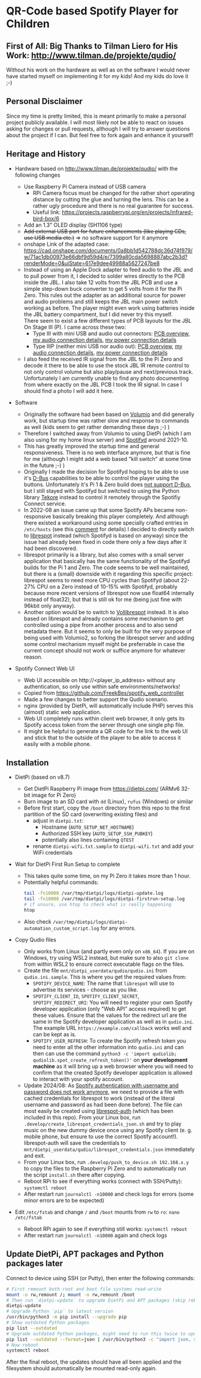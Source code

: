 # QR-Code based Spotify Player for Children


## First of All: Big Thanks to Tilman Liero for His Work: http://www.tilman.de/projekte/qudio/

Without his work on the hardware as well as on the software I would never have started myself on implementing it for my kids! And my kids do love it ;-)


## Personal Disclaimer

Since my time is pretty limited, this is meant primarily to make a personal project publicly available. I will most likely not be able to react on issues asking for changes or pull requests, although I will try to answer questions about the project if I can. But feel free to fork again and enhance it yourself!


## Heritage and History

- Hardware based on http://www.tilman.de/projekte/qudio/ with the following changes
  - Use Raspberry Pi Camera instead of USB camera
    - RPi Camera focus must be changed for the rather short operating distance by cutting the glue and turning the lens. This can be a rather ugly procedure and there is no real guarantee for success.
    - Useful link: https://projects.raspberrypi.org/en/projects/infrared-bird-box/6
  - Add an 1.3" OLED display (SH1106 type)
  - ~~Add external USB port for future enhancements (like playing CDs, use USB media etc.)~~ => no software support for it anymore
  - onshape Link of the adapted case: https://cad.onshape.com/documents/0a8bb1d542788dc36d74f979/w/71ac1db00973e66dbf9d59d4/e/7399a80cda5698887abc2b3d?renderMode=0&uiState=617e9dee49988a5627247be8
  - Instead of using an Apple Dock adapter to feed audio to the JBL and to pull power from it, I decided to solder wires directly to the PCB inside the JBL. I also take 12 volts from the JBL PCB and use a simple step-down buck converter to get 5 volts from it for the Pi Zero. This rules out the adapter as an additional source for power and audio problems and still keeps the JBL main power switch working as before. The player might even work using batteries inside the JBL battery compartment, but I did never try this myself.  
  There seem to exist a few different types of PCB layouts for the JBL On Stage III (P). I came across these two:
    - Type III with mini USB and audio out connectors: [PCB overview](.media/JBL_Type_III_Overview.jpg), [my audio connection details](.media/JBL_Type_III_AudioConnection.jpg), [my power connection details](.media/JBL_Type_III_PowerConnection.jpg)
    - Type IIIP (neither mini USB nor audio out): [PCB overview](.media/JBL_Type_IIIP_Overview.jpg), [my audio connection details](.media/JBL_Type_IIIP_AudioConnection.jpg), [my power connection details](.media/JBL_Type_IIIP_PowerConnection.jpg)
  - I also feed the received IR signal from the JBL to the Pi Zero and decode it there to be able to use the stock JBL IR remote control to not only control volume but also play/pause and next/previous track. Unfortunately I am currently unable to find any photo documenting from where exactly on the JBL PCB I took the IR signal. In case I should find a photo I will add it here.

- Software
  - Originally the software had been based on [Volumio](https://volumio.com) and did generally work, but startup time was rather slow and response to commands as well (kids seem to get rather demanding these days ;-) )
  - Therefore I switched away from Volumio to using DietPi (which I am also using for my home linux server) and [Spotifyd](https://github.com/Spotifyd/spotifyd) around 2021-10.
  - This has greatly improved the startup time and general responsiveness. There is no web interface anymore, but that is fine for me (although I might add a web based "kill switch" at some time in the future ;-) )
  - Originally I made the decision for Spotifyd hoping to be able to use it's [D-Bus](https://en.wikipedia.org/wiki/D-Bus) capabilities to be able to control the player using the buttons. Unfortunately it's Pi 1 & Zero build does [not support D-Bus](https://github.com/Spotifyd/spotifyd/blob/993336f74ec89cb6cad23dd009251e70548761b6/.github/workflows/cd.yml#L72), but I still stayed with Spotifyd but switched to using the Python library [Tekore](https://github.com/felix-hilden/tekore) instead to control it remotely through the Spotifiy Connect service.
  - In 2022-08 an issue came up that some Spotify APs became non-responsive basically breaking this player completely. And although there existed a workaround using some specially crafted entries in `/etc/hosts` (see this [comment](https://github.com/librespot-org/librespot/issues/972#issuecomment-1195907706) for details) I decided to directly switch to [librespot](https://github.com/librespot-org/librespot) instead (which Spotifyd is based on anyway) since the issue had already been fixed in code there only a few days after it had been discovered.
  - librespot primarily is a library, but also comes with a small server application that basically has the same functionality of the Spotifyd builds for the Pi 1 and Zero. The code seems to be well maintained, but there is a (small) downside with it regarding this specific project: librespot seems to need more CPU cycles than Spotifyd (about 22-27% CPU on a Zero instead of 10-15% with Spotifyd, probably because more recent versions of librespot now use float64 internally instead of float32), but that is still ok for me (being just fine with 96kbit only anyway).
  - Another option would be to switch to [Vollibrespot](https://github.com/ashthespy/Vollibrespot) instead. It is also based on librespot and already contains some mechanism to get controlled using a pipe from another process and to also send metadata there. But it seems to only be built for the very purpose of being used with Volumio2, so forking the librespot server and adding some control mechanism myself might be preferrable in case the current concept should not work or suffice anymore for whatever reason.

- Spotify Connect Web UI
  - Web UI accessible on http://<player_ip_address> without any authentication, so only use within safe environments/networks!
  - Copied from https://github.com/FreekBes/spotify_web_controller
  - Made a few changes to better support the Qudio scenario.
  - nginx (provided by DietPi, will automatically include PHP) serves this (almost) static web application.
  - Web UI completely runs within client web browser, it only gets its Spotify access token from the server through one single php file.
  - It might be helpful to generate a QR code for the link to the web UI and stick that to the outside of the player to be able to access it easily with a mobile phone.


## Installation

- DietPi (based on v8.7)
  - Get DietPi Raspberry Pi image from https://dietpi.com/ (ARMv6 32-bit image for Pi Zero)
  - Burn image to an SD card with `dd` (Linux), `rufus` (Windows) or similar
  - Before first start, copy the `/boot` directory from this repo to the first partition of the SD card (overwriting existing files) and
    - adjust in `dietpi.txt`:
      - Hostname (`AUTO_SETUP_NET_HOSTNAME`)
      - Authorized SSH key (`AUTO_SETUP_SSH_PUBKEY`)
      - potentially also lines containing `QTEST`
    - rename `dietpi-wifi.txt.sample` to `dietpi-wifi.txt` and add your WiFi credentials

- Wait for DietPi First Run Setup to complete
  - This takes quite some time, on my Pi Zero it takes more than 1 hour.
  - Potentially helpful commands:
    ```sh
    tail -fn10000 /var/tmp/dietpi/logs/dietpi-update.log
    tail -fn10000 /var/tmp/dietpi/logs/dietpi-firstrun-setup.log
    # if unsure, use htop to check what is really happening
    htop
    ```
  - Also check `/var/tmp/dietpi/logs/dietpi-automation_custom_script.log` for any errors.

- Copy Qudio files
  - Only works from Linux (and partly even only on `x86_64`). If you are on Windows, try using WSL2 instead, but make sure to also `git clone` from within WSL2 to ensure correct executable flags on the files.
  - Create the file `mnt/dietpi_userdata/qudio/qudio.ini` from `qudio.ini.sample`. This is where you get the required values from:
    - `SPOTIFY_DEVICE_NAME`: The name that `librespot` will use to advertise its services - choose as you like.
    - `SPOTIFY_CLIENT_ID`, `SPOTIFY_CLIENT_SECRET`, `SPOTIFY_REDIRECT_URI`: You will need to register your own Spotify developer application (only "Web API" access required) to get these values. Ensure that the values for the redirect url are the same in the Spotify developer application as well as in `qudio.ini`. The example URL `https://example.com/callback` works well and can be kept as is.
    - `SPOTIFY_USER_REFRESH`: To create the Spotify refresh token you need to enter all the other information into `qudio.ini` and can then can use the command `python3 -c 'import qudiolib; qudiolib.spot_create_refresh_token()'` on **your development machine** as it will bring up a web browser where you will need to confirm that the created Spotify developer application is allowed to interact with your spotify account.
  - Update 2024/08: As [Spotify authentication with username and password does not work anymore](https://github.com/librespot-org/librespot/issues/1308), we need to provide a file with cached credentials for librespot to work (instead of the literal username and password as had been done before). The file can most easily be created using [librespot-auth](https://github.com/librespot-auth) (which has been included in this repo). From your Linux box, run `.develop/create_librespot_credentials_json.sh` and try to play music on the new dummy device once using any Spotify client (e. g. mobile phone, but ensure to use the correct Spotify account!). librespot-auth will save the credentials to `mnt/dietpi_userdata/qudio/librespot_credentials.json` immediately and exit.
  - From your Linux box, run `.develop/push_to_device.sh 192.168.x.y` to copy the files to the Raspberry Pi Zero and to automatically run the script `install.sh` there after copying.
  - Reboot RPi to see if everything works (connect with SSH/Putty): `systemctl reboot`
  - After restart run `journalctl -n10000` and check logs for errors (some minor errors are to be expected)

- Edit `/etc/fstab` and change `/` and `/boot` mounts from `rw` to `ro`: `nano /etc/fstab`
  - Reboot RPi again to see if everything still works: `systemctl reboot`
  - After restart run `journalctl -n10000` again and check logs


## Update DietPi, APT packages and Python packages later
Connect to device using SSH (or Putty), then enter the following commands:  
```bash
# First remount both root and boot file systems read-write
mount -o rw,remount /; mount -o rw,remount /boot
# Then run `dietpi-update` to upgrade DietPi and APT packages (skip reboot)
dietpi-update
# Upgrade Python `pip` to latest version
/usr/bin/python3 -m pip install --upgrade pip
# Show outdated Python packages
pip list --outdated
# Upgrade outdated Python packages, might need to run this twice to update (almost) all
pip list --outdated --format=json | /usr/bin/python3 -c "import json, sys; print('\n'.join([x['name'] for x in json.load(sys.stdin)]))" | xargs -n1 pip install -U
# Now reboot
systemctl reboot
```
After the final reboot, the updates should have all been applied and the filesystem should automatically be mounted read-only again.
